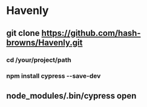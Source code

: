 # Havenly
## git clone https://github.com/hash-browns/Havenly.git
### cd /your/project/path
### npm install cypress --save-dev
##  node_modules/.bin/cypress open
